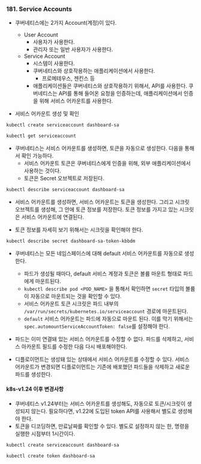 ### 181. Service Accounts
 - 쿠버네티스에는 2가지 Account(계정)이 있다.
	 - User Account
		 - 사용자가 사용한다. 
		 - 관리자 또는 일반 사용자가 사용한다.
	 - Service Account
		 - 시스템이 사용한다.
		 - 쿠버네티스와 상호작용하는 애플리케이션에서 사용한다.
			 - 프로메테우스, 젠킨스 등
		- 애플리케이션들은 쿠버네티스와 상호작용하기 위해서, API를 사용한다. 쿠버네티스는 API를 통해 들어온 요청을 인증하는데, 애플리케이션에서 인증을 위해 서비스 어카운트를 사용한다.

- 서비스 어카운트 생성 및 확인
```bash
kubectl create serviceaccount dashboard-sa

kubectl get serviceaccount
```

- 쿠버네티스는 서비스 어카운트를 생성하면, 토큰을 자동으로 생성한다. 다음을 통해서 확인 가능하다.
	- 서비스 어카운트 토큰은 쿠버네티스에게 인증을 위해, 외부 애플리케이션에서 사용하는 것이다. 
	- 토큰은 Secret 오브젝트로 저장된다.
```bash
kubectl describe serviceaccount dashboard-sa
```

- 서비스 어카운트를 생성하면, 서비스 어카운트는 토큰을 생성한다. 그리고 시크릿 오브젝트를 생성해, 그 안에 토큰 정보를 저장한다. 토큰 정보를 가지고 있는 시크릿은 서비스 어카운트에 연결된다.

- 토큰 정보를 자세히 보기 위해서는 시크릿을 확인해야 한다.
```bash
kubectl describe secret dashboard-sa-token-kbbdm
```

- 쿠버네티스는 모든 네임스페이스에 대해 default 서비스 어카운트를 자동으로 생성한다.
	- 파드가 생성될 때마다, default 서비스 계정과 토큰은 볼륨 마운트 형태로 파드에게 마운트된다.
	- `kubectl describe pod <POD_NAME>` 을 통해서 확인하면 `secret` 타입의 볼륨이 자동으로 마운트되는 것을 확인할 수 있다.
	- 서비스 어카운트 토큰 시크릿은 파드 내부의 `/var/run/secrets/kubernetes.io/serviceaccount` 경로에 마운트된다.
	- `default` 서비스 어카운트는 파드에 자동으로 마운트 된다. 이를 막기 위해서는 `spec.automountServiceAccountToken: false`를 설정해야 한다.

- 파드는 이미 연결돼 있는 서비스 어카운트를 수정할 수 없다. 파드를 삭제하고, 서비스 아카운트 필드를 수정한 다음 다시 배포해야한다.
- 디플로이먼트는 생성돼 있는 상태에서 서비스 어카운트를 수정할 수 있다. 서비스 어카운트가 변경되면 디플로이먼트는 기존에 배포했던 파드들을 삭제하고 새로운 파드를 생성한다.


#### k8s-v1.24 이후 변경사항
- 쿠버네티스 v1.24부터는 서비스 어카운트를 생성해도, 자동으로 토큰/시크릿이 생성되지 않는다. 필요하다면, v1.22에 도입된 token API를 사용해서 별도로 생성해야 한다. 
- 토큰을 디코딩하면, 만료날짜를 확인할 수 있다. 별도로 설정하지 않는 한, 명령을 실행한 시점부터 1시간이다.
```bash
kubectl create serviceaccount dashboard-sa

kubectl create token dashboard-sa
```